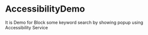 # AccessibilityDemo
It is Demo for Block some keyword search by showing popup using Accessibility Service
